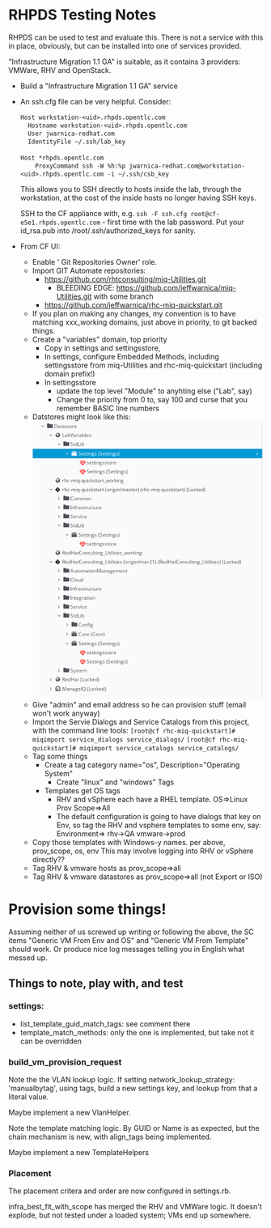 # RHPDS Testing Notes

RHPDS can be used to test and evaluate this. There is not a service with
this in place, obviously, but can be installed into one of services provided.

"Infrastructure Migration 1.1 GA" is suitable, as it contains 3 providers:
VMWare, RHV and OpenStack.

* Build a "Infrastructure Migration 1.1 GA" service
* An ssh.cfg file can be very helpful. Consider:
    ~~~~
    Host workstation-<uid>.rhpds.opentlc.com
      Hostname workstation-<uid>.rhpds.opentlc.com
      User jwarnica-redhat.com
      IdentityFile ~/.ssh/lab_key

    Host *rhpds.opentlc.com
        ProxyCommand ssh -W %h:%p jwarnica-redhat.com@workstation-<uid>.rhpds.opentlc.com -i ~/.ssh/csb_key

    ~~~~
    This allows you to SSH directly to hosts inside the lab, through the
    workstation, at the cost of the inside hosts no longer having SSH keys.

    SSH to the CF appliance with, e.g.
    `ssh -F ssh.cfg root@cf-e5e1.rhpds.opentlc.com` - first time with the lab password.
    Put your id_rsa.pub into /root/.ssh/authorized_keys for sanity.

* From CF UI:
  * Enable ' Git Repositories Owner' role.
  * Import GIT Automate repositories:
    * https://github.com/rhtconsulting/miq-Utilities.git
        * BLEEDING EDGE: https://github.com/jeffwarnica/miq-Utilities.git with some branch
    * https://github.com/jeffwarnica/rhc-miq-quickstart.git
  * If you plan on making any changes, my convention is to have matching xxx_working domains, just above in priority, to git
  backed things.
  * Create a "variables" domain, top priority
    * Copy in settings and settingsstore,
    * In settings, configure Embedded Methods, including settingsstore from
      miq-Utilities and rhc-miq-quickstart (including domain prefix!)
    * In settingsstore
      * update the top level "Module" to anyhting else ("Lab", say)
      * Change the priority from 0 to, say 100 and curse that you remember BASIC line numbers
  * Datstores might look like this:
    ![like this](Docs/AutomateSetup.png)
  * Give "admin" and email address so he can provision stuff (email won't work anyway)
  * Import the Servie Dialogs and Service Catalogs from this project, with the command line tools:
    `[root@cf rhc-miq-quickstart]# miqimport service_dialogs service_dialogs/`
    `[root@cf rhc-miq-quickstart]# miqimport service_catalogs service_catalogs/`
  * Tag some things
    * Create a tag category name="os", Description="Operating System"
      * Create "linux" and "windows" Tags
    * Templates get OS tags
      * RHV and vSphere each have a RHEL template.
        OS=>Linux
        Prov Scope=>All
      * The default configuration is going to have dialogs that key on Env, so tag
        the RHV and vsphere templates to some env, say:
        Environment=>
           rhv->QA
           vmware->prod
  * Copy those templates with Windows-y names. per above, prov_scope, os, env
    This may involve logging into RHV or vSphere directly??
  * Tag RHV & vmware hosts as prov_scope=>all
  * Tag RHV & vmware datastores as prov_scope=>all (not Export or ISO)

# Provision some things!

Assuming neither of us screwed up writing or following the above, the SC items
"Generic VM From Env and OS" and "Generic VM From Template" should work.  Or
produce nice log messages telling you in English what messed up.

## Things to note, play with, and test

### settings:
* list_template_guid_match_tags: see comment there
* template_match_methods: only the one is implemented, but take not it can be
  overridden

### build_vm_provision_request

Note the the VLAN lookup logic. If setting network_lookup_strategy: 'manualbytag',
using tags, build a new settings key, and lookup from that a literal value.

Maybe implement a new VlanHelper.

Note the template matching logic. By GUID or Name is as expected, but the chain
mechanism is new, with align_tags being implemented.

Maybe implement a new TemplateHelpers

### Placement

The placement critera and order are now configured in settings.rb.

infra_best_fit_with_scope has merged the RHV and VMWare logic. It doesn't
explode, but not tested under a loaded system; VMs end up somewhere.